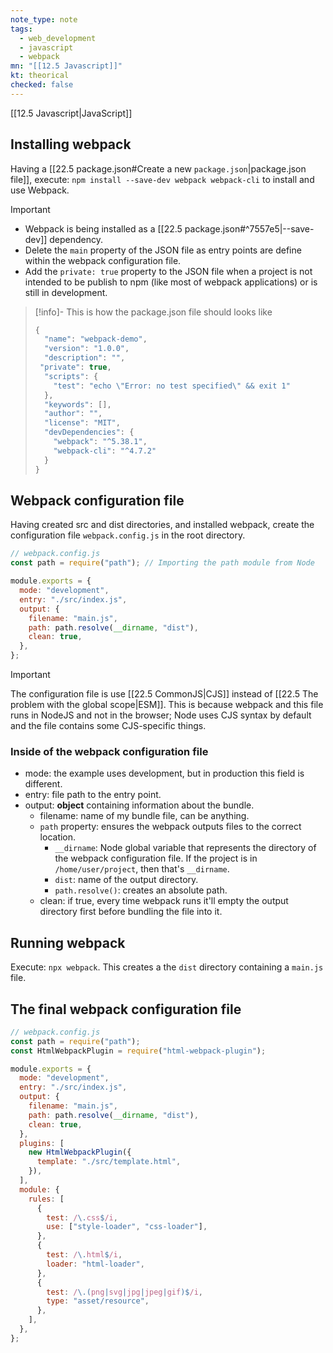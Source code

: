```yaml
---
note_type: note
tags:
  - web_development
  - javascript
  - webpack
mn: "[[12.5 Javascript]]"
kt: theorical
checked: false
---
```

[[12.5 Javascript|JavaScript]]

## Installing webpack
Having a [[22.5 package.json#Create a new `package.json`|package.json file]], execute: `npm install --save-dev webpack webpack-cli` to install and use Webpack.  

>[!important] 
>- Webpack is being installed as a [[22.5 package.json#^7557e5|--save-dev]] dependency. 
>- Delete the `main` property of the JSON file as entry points are define within the webpack configuration file. 
>- Add the `private: true` property to the JSON file when a project is not intended to be publish to npm (like most of webpack applications) or is still in development. 

>[!info]- This is how the package.json file should looks like
>```js
>{
>   "name": "webpack-demo",
>   "version": "1.0.0",
>   "description": "",
>  "private": true,
>   "scripts": {
>     "test": "echo \"Error: no test specified\" && exit 1"
>   },
>   "keywords": [],
>   "author": "",
>   "license": "MIT",
>   "devDependencies": {
>     "webpack": "^5.38.1",
>     "webpack-cli": "^4.7.2"
>   }
> }
>```

## Webpack configuration file
Having created src and dist directories, and installed webpack, create the configuration file `webpack.config.js` in the root directory.

```js
// webpack.config.js
const path = require("path"); // Importing the path module from Node

module.exports = {
  mode: "development",
  entry: "./src/index.js",
  output: {
    filename: "main.js",
    path: path.resolve(__dirname, "dist"),
    clean: true,
  },
};
```

>[!important]
>The configuration file is use [[22.5 CommonJS|CJS]] instead of [[22.5 The problem with the global scope|ESM]]. This is because webpack and this file runs in NodeJS and not in the browser; Node uses CJS syntax by default and the file contains some CJS-specific things. 

### Inside of the webpack configuration file
- mode: the example uses development, but in production this field is different.
- entry: file path to the entry point.
- output: **object** containing information about the bundle. 
	- filename: name of my bundle file, can be anything.
	- `path` property: ensures the webpack outputs files to the correct location. 
		- `__dirname`: Node global variable that represents the directory of the webpack configuration file. If the project is in `/home/user/project`, then that's `__dirname`. 
		- `dist`: name of the output directory.
		- `path.resolve()`: creates an absolute path.
	- clean: if true, every time webpack runs it'll empty the output directory first before bundling the file into it. 

## Running webpack
Execute: `npx webpack`. This creates a the `dist` directory containing a `main.js` file. 

## The final webpack configuration file
```js
// webpack.config.js
const path = require("path");
const HtmlWebpackPlugin = require("html-webpack-plugin");

module.exports = {
  mode: "development",
  entry: "./src/index.js",
  output: {
    filename: "main.js",
    path: path.resolve(__dirname, "dist"),
    clean: true,
  },
  plugins: [
    new HtmlWebpackPlugin({
      template: "./src/template.html",
    }),
  ],
  module: {
    rules: [
      {
        test: /\.css$/i,
        use: ["style-loader", "css-loader"],
      },
      {
        test: /\.html$/i,
        loader: "html-loader",
      },
      {
        test: /\.(png|svg|jpg|jpeg|gif)$/i,
        type: "asset/resource",
      },
    ],
  },
};

```

